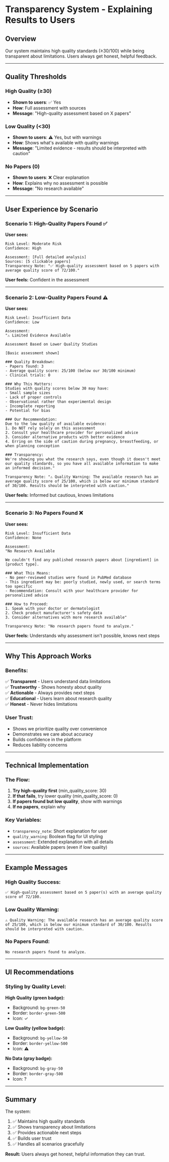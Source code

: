 # Transparency System - Explaining Results to Users

## Overview

Our system maintains high quality standards (≥30/100) while being transparent about limitations. Users always get honest, helpful feedback.

---

## Quality Thresholds

### High Quality (≥30)
- **Shown to users**: ✅ Yes
- **How**: Full assessment with sources
- **Message**: "High-quality assessment based on X papers"

### Low Quality (<30)
- **Shown to users**: ⚠️ Yes, but with warnings
- **How**: Shows what's available with quality warnings
- **Message**: "Limited evidence - results should be interpreted with caution"

### No Papers (0)
- **Shown to users**: ❌ Clear explanation
- **How**: Explains why no assessment is possible
- **Message**: "No research available"

---

## User Experience by Scenario

### Scenario 1: High-Quality Papers Found ✅

**User sees:**
```
Risk Level: Moderate Risk
Confidence: High

Assessment: [Full detailed analysis]
Sources: [5 clickable papers]
Transparency Note: "✅ High-quality assessment based on 5 papers with average quality score of 72/100."
```

**User feels:** Confident in the assessment

---

### Scenario 2: Low-Quality Papers Found ⚠️

**User sees:**
```
Risk Level: Insufficient Data
Confidence: Low

Assessment: 
"⚠️ Limited Evidence Available

Assessment Based on Lower Quality Studies

[Basic assessment shown]

### Quality Breakdown:
- Papers found: 3
- Average quality score: 25/100 (below our 30/100 minimum)
- Clinical trials: 0

### Why This Matters:
Studies with quality scores below 30 may have:
- Small sample sizes
- Lack of proper controls
- Observational rather than experimental design
- Incomplete reporting
- Potential for bias

### Our Recommendation:
Due to the low quality of available evidence:
1. Do NOT rely solely on this assessment
2. Consult your healthcare provider for personalized advice
3. Consider alternative products with better evidence
4. Erring on the side of caution during pregnancy, breastfeeding, or when planning conception

### Transparency:
We're showing you what the research says, even though it doesn't meet our quality standards, so you have all available information to make an informed decision."

Transparency Note: "⚠️ Quality Warning: The available research has an average quality score of 25/100, which is below our minimum standard of 30/100. Results should be interpreted with caution."
```

**User feels:** Informed but cautious, knows limitations

---

### Scenario 3: No Papers Found ❌

**User sees:**
```
Risk Level: Insufficient Data
Confidence: None

Assessment:
"No Research Available

We couldn't find any published research papers about [ingredient] in [product type].

### What This Means:
- No peer-reviewed studies were found in PubMed database
- This ingredient may be: poorly studied, newly used, or search terms too specific
- Recommendation: Consult with your healthcare provider for personalized advice

### How to Proceed:
1. Speak with your doctor or dermatologist
2. Check product manufacturer's safety data
3. Consider alternatives with more research available"

Transparency Note: "No research papers found to analyze."
```

**User feels:** Understands why assessment isn't possible, knows next steps

---

## Why This Approach Works

### Benefits:
✅ **Transparent** - Users understand data limitations  
✅ **Trustworthy** - Shows honesty about quality  
✅ **Actionable** - Always provides next steps  
✅ **Educational** - Users learn about research quality  
✅ **Honest** - Never hides limitations  

### User Trust:
- Shows we prioritize quality over convenience
- Demonstrates we care about accuracy
- Builds confidence in the platform
- Reduces liability concerns

---

## Technical Implementation

### The Flow:

1. **Try high-quality first** (min_quality_score: 30)
2. **If that fails**, try lower quality (min_quality_score: 0)
3. **If papers found but low quality**, show with warnings
4. **If no papers**, explain why

### Key Variables:

- `transparency_note`: Short explanation for user
- `quality_warning`: Boolean flag for UI styling
- `assessment`: Extended explanation with all details
- `sources`: Available papers (even if low quality)

---

## Example Messages

### High Quality Success:
```
✅ High-quality assessment based on 5 paper(s) with an average quality score of 72/100.
```

### Low Quality Warning:
```
⚠️ Quality Warning: The available research has an average quality score of 25/100, which is below our minimum standard of 30/100. Results should be interpreted with caution.
```

### No Papers Found:
```
No research papers found to analyze.
```

---

## UI Recommendations

### Styling by Quality Level:

**High Quality (green badge):**
- Background: `bg-green-50`
- Border: `border-green-500`
- Icon: ✓

**Low Quality (yellow badge):**
- Background: `bg-yellow-50`
- Border: `border-yellow-500`
- Icon: ⚠

**No Data (gray badge):**
- Background: `bg-gray-50`
- Border: `border-gray-500`
- Icon: ?

---

## Summary

The system:
1. ✅ Maintains high quality standards
2. ✅ Shows transparency about limitations
3. ✅ Provides actionable next steps
4. ✅ Builds user trust
5. ✅ Handles all scenarios gracefully

**Result:** Users always get honest, helpful information they can trust.

